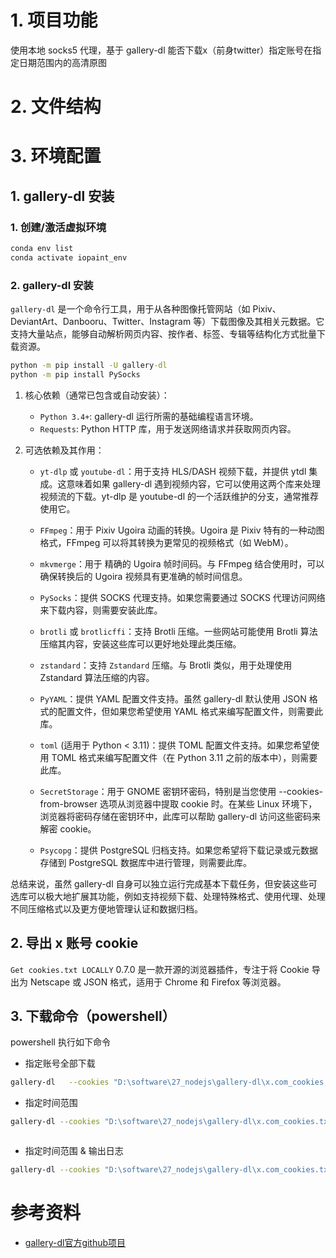 # 1. 项目功能

使用本地 socks5 代理，基于 gallery-dl  能否下载x（前身twitter）指定账号在指定日期范围内的高清原图


# 2. 文件结构




# 3.  环境配置


## 1. gallery-dl 安装

### 1. 创建/激活虚拟环境

```cmd
conda env list
conda activate iopaint_env
```


### 2. gallery-dl 安装

`gallery-dl` 是一个命令行工具，用于从各种图像托管网站（如 Pixiv、DeviantArt、Danbooru、Twitter、Instagram 等）下载图像及其相关元数据。它支持大量站点，能够自动解析网页内容、按作者、标签、专辑等结构化方式批量下载资源。

```cmd
python -m pip install -U gallery-dl
python -m pip install PySocks
```


1. 核心依赖（通常已包含或自动安装）：

   - `Python 3.4+`: gallery-dl 运行所需的基础编程语言环境。
   - `Requests`: Python HTTP 库，用于发送网络请求并获取网页内容。


2. 可选依赖及其作用：

   - `yt-dlp` 或 `youtube-dl`：用于支持 HLS/DASH 视频下载，并提供 ytdl 集成。这意味着如果 gallery-dl 遇到视频内容，它可以使用这两个库来处理视频流的下载。yt-dlp 是 youtube-dl 的一个活跃维护的分支，通常推荐使用它。

   - `FFmpeg`：用于 Pixiv Ugoira 动画的转换。Ugoira 是 Pixiv 特有的一种动图格式，FFmpeg 可以将其转换为更常见的视频格式（如 WebM）。

   - `mkvmerge`：用于 精确的 Ugoira 帧时间码。与 FFmpeg 结合使用时，可以确保转换后的 Ugoira 视频具有更准确的帧时间信息。

   - `PySocks`：提供 SOCKS 代理支持。如果您需要通过 SOCKS 代理访问网络来下载内容，则需要安装此库。

   - `brotli` 或 `brotlicffi`：支持 Brotli 压缩。一些网站可能使用 Brotli 算法压缩其内容，安装这些库可以更好地处理此类压缩。

   - `zstandard`：支持 `Zstandard` 压缩。与 Brotli 类似，用于处理使用 Zstandard 算法压缩的内容。

   - `PyYAML`：提供 YAML 配置文件支持。虽然 gallery-dl 默认使用 JSON 格式的配置文件，但如果您希望使用 YAML 格式来编写配置文件，则需要此库。

   - `toml` (适用于 Python < 3.11)：提供 TOML 配置文件支持。如果您希望使用 TOML 格式来编写配置文件（在 Python 3.11 之前的版本中），则需要此库。

   - `SecretStorage`：用于 GNOME 密钥环密码，特别是当您使用 --cookies-from-browser 选项从浏览器中提取 cookie 时。在某些 Linux 环境下，浏览器将密码存储在密钥环中，此库可以帮助 gallery-dl 访问这些密码来解密 cookie。

   - `Psycopg`：提供 PostgreSQL 归档支持。如果您希望将下载记录或元数据存储到 PostgreSQL 数据库中进行管理，则需要此库。

总结来说，虽然 gallery-dl 自身可以独立运行完成基本下载任务，但安装这些可选库可以极大地扩展其功能，例如支持视频下载、处理特殊格式、使用代理、处理不同压缩格式以及更方便地管理认证和数据归档。






## 2. 导出 x 账号 cookie

`Get cookies.txt LOCALLY` 0.7.0 是一款开源的浏览器插件，专注于将 Cookie 导出为 Netscape 或 JSON 格式，适用于 Chrome 和 Firefox 等浏览器。






## 3. 下载命令（powershell）

powershell 执行如下命令


- 指定账号全部下载

```sh
gallery-dl   --cookies "D:\software\27_nodejs\gallery-dl\x.com_cookies.txt"   --proxy "socks5://127.0.0.1:1080"     https://twitter.com/Japantravelco/media
```



- 指定时间范围

```sh
gallery-dl --cookies "D:\software\27_nodejs\gallery-dl\x.com_cookies.txt" --proxy "socks5://127.0.0.1:1080" --filter "date >= datetime(2025, 4, 12) and date < datetime(2025, 5, 29)"   https://twitter.com/Japantravelco/media



```


- 指定时间范围 & 输出日志
 
```sh
gallery-dl --cookies "D:\software\27_nodejs\gallery-dl\x.com_cookies.txt" --proxy "socks5://127.0.0.1:1080" --filter "date >= datetime(2025, 1, 27) and date < datetime(2025, 5, 28)" -v https://twitter.com/Japantravelco/media > download_log.txt 2>&1
```






# 参考资料

- [gallery-dl官方github项目](https://github.com/mikf/gallery-dl/tree/master)





